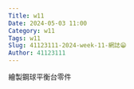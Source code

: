 ```yaml
---
Title: w11
Date: 2024-05-03 11:00
Category: w11
Tags: w11
Slug: 41123111-2024-week-11-網誌😁
Author: 41123111
---
```

繪製鋼球平衡台零件